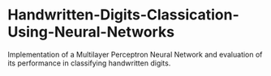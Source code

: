 # Handwritten-Digits-Classication-Using-Neural-Networks
Implementation of a Multilayer Perceptron Neural Network and evaluation of its performance in classifying handwritten digits.
